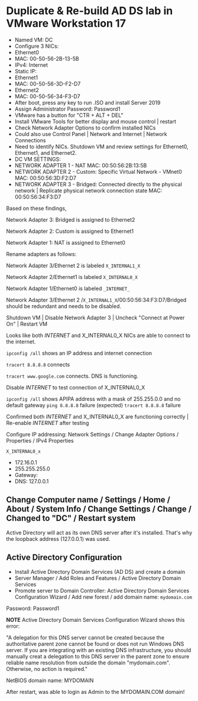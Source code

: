 # Duplicate & Re-build AD DS lab in VMware Workstation 17 <br/>

 - Named VM: DC 
 - Configure 3 NICs: 
  - Ethernet0
   - MAC: 00-50-56-2B-13-5B
   - IPv4: Internet
   - Static IP: 
  - Ethernet1
   - MAC: 00-50-56-3D-F2-D7
  - Ethernet2
   - MAC: 00-50-56-34-F3-D7
 - After boot, press any key to run .ISO and install Server  2019
 - Assign Administrator Password: Password1
 - VMware has a button for "CTR + ALT + DEL"
 - Install VMware Tools for better display and mouse control | restart
 - Check Network Adapter Options to confirm installed NICs 
 - Could also use Control Panel | Network and Internet | Network Connections 
 - Need to identify NICs. Shutdown VM and review settings for Ethernet0, Ethernet1, and Ethernet2.
 - DC VM SETTINGS: 
  - NETWORK ADAPTER 1 - NAT
 MAC: 00:50:56:2B:13:5B
  - NETWORK ADAPTER 2 - Custom: Specific Virtual Network - VMnet0
 MAC: 00:50:56:3D:F2:D7
  - NETWORK ADAPTER 3 - Bridged: Connected directly to the physical network | Replicate physical network connection state
 MAC: 00:50:56:34:F3:D7
 
 Based on these findings, 
 
 Network Adapter 3: Bridged is assigned to Ethernet2
 
 Network Adapter 2: Custom is assigned to Ethernet1
 
 Network Adapter 1: NAT is assigned to Ethernet0 
 
 Rename adapters as follows:
 
 Network Adapter 3/Ethernet 2 is labeled  `X_INTERNAL1_X`
 
 Network Adapter 2/Ethernet1 is labeled `X_INTERNAL0_X`
 
 Network Adapter 1/Ethernet0 is labeled `_INTERNET_`
 
 
 Network Adapter 3/Ethernet 2 /`X_INTERNAL1_X`/00:50:56:34:F3:D7/Bridged should be redundant and needs to be disabled.
 
 Shutdown VM | Disable Network Adapter 3 | Uncheck "Connect at Power On" | Restart VM
 
 Looks like both _INTERNET_ and X_INTERNAL0_X NICs are able to connect to the internet. 
 
 `ipconfig /all` shows an IP address and internet connection
 
 `tracert 8.8.8.8` connects
 
 `tracert www.google.com` connects. DNS is functioning.
 
 Disable _INTERNET_ to test connection of X_INTERNAL0_X
 
 `ipconfig /all` shows APIPA address with a mask of 255.255.0.0 and no default gateway
 `ping 8.8.8.8` failure (expected)
 `tracert 8.8.8.8` failure
 
 Confirmed both _INTERNET_ and X_INTERNAL0_X are functioning correctly | Re-enable _INTERNET_ after testing
 
 Configure IP addressing: Network Settings / Change Adapter Options  / Properties / IPv4 Properties
 
 `X_INTERNAL0_x` 
 - 172.16.0.1
 - 255.255.255.0
 - Gateway: <empty>
 - DNS: 127.0.0.1
 
## Change Computer name / Settings / Home / About / System Info / Change Settings / Change / Changed to "DC" / Restart system
 
 Active Directory will act as its own DNS server after it's installed. That's why the loopback address (127.0.0.1) was used. 
 
 ## Active Directory Configuration
 - Install Active Directory Domain Services (AD DS) and create a domain 
  - Server Manager / Add Roles and Features / Active Directory Domain Services 
  - Promote server to Domain Controller: Active Directory Domain Services Configuration Wizard / Add new forest / add domain name: `mydomain.com`
 
 Password: Password1
 
 **NOTE** Active Directory Domain Services Configuration Wizard shows this error:
 
 "A delegation for this DNS server cannot be created because the authoritative parent zone cannot be found or does not run Windows DNS server. If you are integrating with an existing DNS infrastructure, you should manually creat a delegation to this DNS server in the parent zone to ensure reliable name resolution from outside the domain "mydomain.com". Otherwise, no action is required."
 
 NetBIOS domain name: MYDOMAIN
 
 After restart, was able to login as Admin to the MYDOMAIN.COM domain!
 
 ## 
 
 
 
 
 
